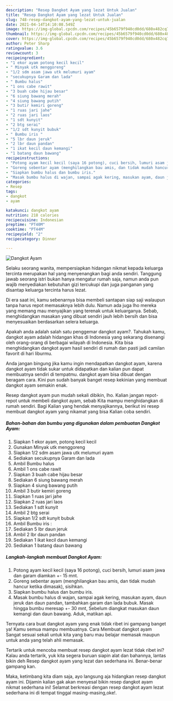 ```yaml
---
description: "Resep Dangkot Ayam yang lezat Untuk Jualan"
title: "Resep Dangkot Ayam yang lezat Untuk Jualan"
slug: 748-resep-dangkot-ayam-yang-lezat-untuk-jualan
date: 2021-04-14T14:10:08.549Z
image: https://img-global.cpcdn.com/recipes/45b6579f940cd0dd/680x482cq70/dangkot-ayam-foto-resep-utama.jpg
thumbnail: https://img-global.cpcdn.com/recipes/45b6579f940cd0dd/680x482cq70/dangkot-ayam-foto-resep-utama.jpg
cover: https://img-global.cpcdn.com/recipes/45b6579f940cd0dd/680x482cq70/dangkot-ayam-foto-resep-utama.jpg
author: Peter Sharp
ratingvalue: 3.6
reviewcount: 3
recipeingredient:
- "1 ekor ayam potong kecil kecil"
- " Minyak utk menggoreng"
- "1/2 sdm asam jawa utk melumuri ayam"
- "secukupnya Garam dan lada"
- " Bumbu halus"
- "1 ons cabe rawit"
- "3 buah cabe hijau besar"
- "6 siung bawang merah"
- "4 siung bawang putih"
- "3 butir kemiri goreng"
- "1 ruas jari jahe"
- "2 ruas jari laos"
- "1 sdt kunyit"
- "2 btg serai"
- "1/2 sdt kunyit bubuk"
- " Bumbu iris "
- "5 lbr daun jeruk"
- "2 lbr daun pandan"
- "1 ikat kecil daun kemangi"
- "1 batang daun bawang"
recipeinstructions:
- "Potong ayam kecil kecil (saya 16 potong), cuci bersih, lumuri asam jawa dan garam diamkan +- 15 mnt."
- "Goreng sebentar ayam (menghilangkan bau amis, dan tidak mudah hancur ketika dimasak), sisihkan."
- "Siapkan bumbu halus dan bumbu iris."
- "Masak bumbu halus di wajan, sampai agak kering, masukan ayam, daun jeruk dan daun pandan, tambahkan garam dan lada bubuk. Masak hingga bumbu meresap +- 30 mnt, Sebelum diangkat masukan daun kemangi dan daun bawang. Aduk, matikan api."
categories:
- Resep
tags:
- dangkot
- ayam

katakunci: dangkot ayam 
nutrition: 218 calories
recipecuisine: Indonesian
preptime: "PT40M"
cooktime: "PT44M"
recipeyield: "2"
recipecategory: Dinner

---
```



![Dangkot Ayam](https://img-global.cpcdn.com/recipes/45b6579f940cd0dd/680x482cq70/dangkot-ayam-foto-resep-utama.jpg)

Selaku seorang wanita, mempersiapkan hidangan nikmat kepada keluarga tercinta merupakan hal yang menyenangkan bagi anda sendiri. Tanggung jawab seorang istri bukan hanya mengatur rumah saja, namun anda pun wajib menyediakan kebutuhan gizi tercukupi dan juga panganan yang disantap keluarga tercinta harus lezat.

Di era  saat ini, kamu sebenarnya bisa membeli santapan siap saji walaupun tanpa harus repot memasaknya lebih dulu. Namun ada juga lho mereka yang memang mau menyajikan yang terenak untuk keluarganya. Sebab, menghidangkan masakan yang dibuat sendiri jauh lebih bersih dan bisa menyesuaikan berdasarkan selera keluarga. 



Apakah anda adalah salah satu penggemar dangkot ayam?. Tahukah kamu, dangkot ayam adalah hidangan khas di Indonesia yang sekarang disenangi oleh orang-orang di berbagai wilayah di Indonesia. Kita bisa menghidangkan dangkot ayam hasil sendiri di rumah dan pasti jadi camilan favorit di hari liburmu.

Anda jangan bingung jika kamu ingin mendapatkan dangkot ayam, karena dangkot ayam tidak sukar untuk didapatkan dan kalian pun dapat membuatnya sendiri di tempatmu. dangkot ayam bisa dibuat dengan beragam cara. Kini pun sudah banyak banget resep kekinian yang membuat dangkot ayam semakin enak.

Resep dangkot ayam pun mudah sekali dibikin, lho. Kalian jangan repot-repot untuk membeli dangkot ayam, sebab Kita mampu menghidangkan di rumah sendiri. Bagi Kalian yang hendak menyajikannya, berikut ini resep membuat dangkot ayam yang nikamat yang bisa Kalian coba sendiri.

<!--inarticleads1-->

##### Bahan-bahan dan bumbu yang digunakan dalam pembuatan Dangkot Ayam:

1. Siapkan 1 ekor ayam, potong kecil kecil
1. Gunakan  Minyak utk menggoreng
1. Siapkan 1/2 sdm asam jawa utk melumuri ayam
1. Sediakan secukupnya Garam dan lada
1. Ambil  Bumbu halus
1. Ambil 1 ons cabe rawit
1. Siapkan 3 buah cabe hijau besar
1. Sediakan 6 siung bawang merah
1. Siapkan 4 siung bawang putih
1. Ambil 3 butir kemiri goreng
1. Siapkan 1 ruas jari jahe
1. Siapkan 2 ruas jari laos
1. Sediakan 1 sdt kunyit
1. Ambil 2 btg serai
1. Siapkan 1/2 sdt kunyit bubuk
1. Ambil  Bumbu iris :
1. Sediakan 5 lbr daun jeruk
1. Ambil 2 lbr daun pandan
1. Sediakan 1 ikat kecil daun kemangi
1. Sediakan 1 batang daun bawang




<!--inarticleads2-->

##### Langkah-langkah membuat Dangkot Ayam:

1. Potong ayam kecil kecil (saya 16 potong), cuci bersih, lumuri asam jawa dan garam diamkan +- 15 mnt.
1. Goreng sebentar ayam (menghilangkan bau amis, dan tidak mudah hancur ketika dimasak), sisihkan.
1. Siapkan bumbu halus dan bumbu iris.
1. Masak bumbu halus di wajan, sampai agak kering, masukan ayam, daun jeruk dan daun pandan, tambahkan garam dan lada bubuk. Masak hingga bumbu meresap +- 30 mnt, Sebelum diangkat masukan daun kemangi dan daun bawang. Aduk, matikan api.




Ternyata cara buat dangkot ayam yang enak tidak ribet ini gampang banget ya! Kamu semua mampu membuatnya. Cara Membuat dangkot ayam Sangat sesuai sekali untuk kita yang baru mau belajar memasak maupun untuk anda yang telah ahli memasak.

Tertarik untuk mencoba membuat resep dangkot ayam lezat tidak ribet ini? Kalau anda tertarik, yuk kita segera buruan siapin alat dan bahannya, lantas bikin deh Resep dangkot ayam yang lezat dan sederhana ini. Benar-benar gampang kan. 

Maka, ketimbang kita diam saja, ayo langsung aja hidangkan resep dangkot ayam ini. Dijamin kalian gak akan menyesal bikin resep dangkot ayam nikmat sederhana ini! Selamat berkreasi dengan resep dangkot ayam lezat sederhana ini di tempat tinggal masing-masing,oke!.

